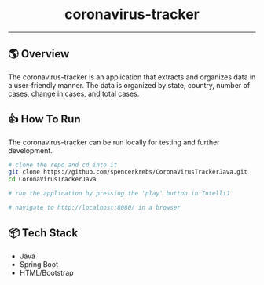 <h1 align='center'>coronavirus-tracker</h1>

****

## 🌎 Overview
The coronavirus-tracker is an application that extracts and organizes data in a user-friendly manner. 
The data is organized by state, country, number of cases, change in cases, and total cases. 

## 👍 How To Run
The coronavirus-tracker can be run locally for testing and further development.
```bash
# clone the repo and cd into it
git clone https://github.com/spencerkrebs/CoronaVirusTrackerJava.git
cd CoronaVirusTrackerJava

# run the application by pressing the 'play' button in IntelliJ

# navigate to http://localhost:8080/ in a browser
```
## 📦 Tech Stack 
* Java
* Spring Boot
* HTML/Bootstrap